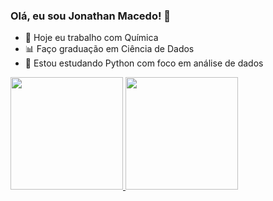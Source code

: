 ### Olá, eu sou Jonathan Macedo! 👋

- 🧪 Hoje eu trabalho com Química
- 📊 Faço graduação em Ciência de Dados
- 🐍 Estou estudando Python com foco em análise de dados
<div>
  <a href="https://github.com/jmacedo91">
  <img height="180em" src="https://github-readme-stats.vercel.app/api?username=jmacedo91&show_icons=true&theme=dracula&include_all_commits=true&count_private=true"/>
  <img height="180em" src="https://github-readme-stats.vercel.app/api/top-langs/?username=jmacedo91&layout=compact&langs_count=16&theme=dracula"/>
</div>
